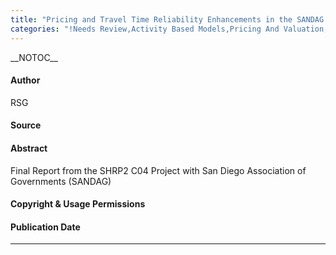 ```yaml
---
title: "Pricing and Travel Time Reliability Enhancements in the SANDAG Activity-Based Travel Model: Final Report"
categories: "!Needs Review,Activity Based Models,Pricing And Valuation,Reports,Resources"
---
```


\_\_NOTOC\_\_

#### Author

RSG

#### Source

#### Abstract

Final Report from the SHRP2 C04 Project with San Diego Association of Governments (SANDAG)

#### Copyright & Usage Permissions

#### Publication Date

------------------------------------------------------------------------

<comments />

